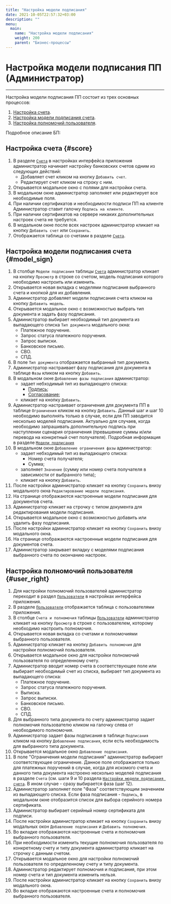 ```yaml
---
title: "Настройка модели подписания"
date: 2021-10-05T22:57:32+03:00
description: ""
menu:
  main:
    name: "Настройка модели подписания"
    weight: 200
    parent: "Бизнес-процессы"
---
```


# Настройка модели подписания ПП (Администратор)
---

Настройка модели подписания ПП состоит из трех основных процессов:
1.	[Настройка счета](#score).
2.	[Настройка модели подписания счета](#model_sign).
3.	[Настройка полномочий пользователя](#user_right).

Подробное описание БП:

## Настройка счета {#score}

1.	В разделе [`Счета`](/interface/admin/index.html#scheta) в настройках интерфейса приложения администратор начинает настройку банковских счетов одним из следующих действий:
    * Добавляет счет кликом на кнопку `Добавить счет`.
    * Редактирует счет кликом на строку с ним.
2.	Открывается модальное окно с полями для настройки счета.
3.	В модальном окне администратор заполняет или редактирует все необходимые поля.
4.	При наличии сертификатов и необходимости подписи ПП на клиенте Администратор ставит галочку `Подпись на клиенте`.
5.	При наличии сертификатов на сервере никаких дополнительных настроек счета не требуется.
6.	В модальном окне после всех настроек администратор кликает на кнопку `Добавить счет` или `Сохранить`.
7.	Отображается таблица со счетами в разделе [`Счета`](/interface/admin/index.html#scheta).

## Настройка модели подписания счета {#model_sign}

1.	В столбце `Модели подписания` таблицы [`Счета`](/interface/admin/index.html#scheta) администратор кликает на кнопку `Просмотр` в строке со счетом, модель подписания которого необходимо настроить или изменить.
2.	Открывается новая вкладка с моделями подписания выбранного счета и кнопкой для их добавления.
3.	Администратор добавляет модели подписания счета кликом на кнопку `Добавить модель`.
4.	Открывается модальное окно с возможностью выбрать тип документа и задать фазу подписания.
5.	Администратор выбирает необходимый тип документа из выпадающего списка `Тип документа` модального окна:
    * Платежное поручение.
    * Запрос статуса платежного поручения.
    * Запрос выписки.
    * Банковское письмо.
    * СВО.
    * СПД.
6.	В поле `Тип документа` отображается выбранный тип документа.
7.	Администратор настраивает фазу подписания для документа в таблице `Фазы` кликом на кнопку `Добавить`.
8.  В модальном окне `Добавление фазы подписания` администратор:
    * задает небходимый тип из выпадающего списка:
        * [Подпись](/about/terms/index.html#a-namesigna-подпись);
        * [Согласование](/about/terms/index.html#a-nameagreeda-согласование);
    * кликает на кнопку `Добавить`.
9. Администратор настраивает ограничения для документа ПП в таблице `Ограничения` кликом на кнопку `Добавить`. Данный шаг и шаг 10 необходимо выполнять только в случае, если для ПП заводится несколько моделей подписания. Актуально для случаев, когда необходимо запрашивать дополнительную подпись при наступлении сценария ограничения (превышение суммы и/или перевода на конкретный счет получателя). Подробная информация в разделе [`Модели подписания`](/interface/admin/index.html#sign-models)
10. В модальном окне `Добавление ограничения фазы` администратор:
    * задает небходимый тип из выпадающего списка:
        * Номер счета получателя;
        * Сумма;
    * заполняет `Значение` (сумму или номер счета получателя в зависимости от выбранного типа);           
    * кликает на кнопку `Добавить`.
11.	После настройки администратор кликает на кнопку `Сохранить` внизу модального окна `Редактирование модели подписания`.
12.	На странице отображаются настроенные модели подписания для документов счета.
13. Администратор кликает на строчку с типом документа для редактирования модели подписания.
14. Открывается модальное окно с возможностью добавить или удалить фазу подписания.
15. После настройки администратор кликает на кнопку `Сохранить` внизу модального окна.
16. На странице отображаются настроенные модели подписания для документов счета.
17.	Администратор закрывает вкладку с моделями подписания выбранного счета по окончанию настроек.

## Настройка полномочий пользователя {#user_right}

1.	Для настройки полномочий пользователей администратор переходит в раздел [`Пользователи`](/interface/admin/index.html#users) в настройках интерфейса приложения.
2.	В разделе [`Пользователи`](/interface/admin/index.html#users) отображается таблица с пользователями приложения.
3.	В столбце `Счета и полномочия` таблицы [`Пользователи`](/interface/admin/index.html#users) администратор кликает на кнопку `Просмотр` в строке с пользователем, которому необходимо настроить полномочия.
4.	Открывается новая вкладка со счетами и полномочиями выбранного пользователя.
5.	Администратор кликает на кнопку `Добавить полномочия` для настройки полномочий пользователя.
6.	Открывается модальное окно для настройки полномочий пользователя по определенному счету.
7.	Администратор вводит номер счета в соответствующее поле или выбирает необходимый счет из списка, выбирает тип документа из выпадающего списка:
    * Платежное поручение.
    * Запрос статуса платежного поручения.
    * Выписка.
    * Запрос выписки.
    * Банковское письмо.
    * СВО.
    * СПД.
8.	Для выбранного типа документа по счету администратор задает полномочия пользователю кликом на галочку слева от необходимого полномочия. 
9.  Администратор задает фазы подписания в таблице `Подписания` кликом на кнопку `Добавление подписания`, если есть необходимость для выбранного типа документа.
10. Открывается модальное окно `Добавление подписания`.
11. В поле "Ограничения модели подписания" администратор выбирает соответствующее ограничение. Данное поле отображается только для платежных поручений в случае, когда для искомого счета и данного типа документа настроено несколько моделей подписания в разделе `Счета` (см. шаги 9 и 10 раздела [`Настройки модели подписания счета`](/bizproc/signing_model/index.html#model_sign). В ином случае - сразу выбирается фаза (шаг 12).
12. Администратор заполняет поле "Фаза" соответствующим значением из выпадающего списка. Если фаза подписания - `Подпись`, в модальном окне отобразится список для выбора серийного номера сертификата.
13. Администратор выбирает серийный номер сертификата для подписи.
14.	После настройки администратор кликает на кнопку `Сохранить` внизу модальных окон `Добавление подписания` и `Добавить полномочия`.
15.	Во вкладке отображаются настроенные счета и полномочия выбранного пользователя.
16.	При необходимости изменить текущие полномочия пользователя по конкретному счету и типу документа администратор кликает на строчку с данным счетом.
17.	Открывается модальное окно для настройки полномочий пользователя по определенному счету и типу документа.
18.	Администратор редактирует полномочия и подписания, при этом номер счета и тип документа изменить нельзя.
19.	После настройки администратор кликает на кнопку `Сохранить` внизу модального окна.
20.	Во вкладке отображаются настроенные счета и полномочия выбранного пользователя.
